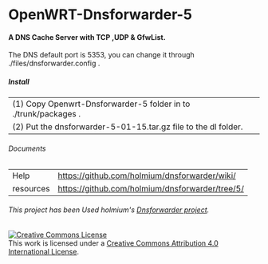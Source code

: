 # OpenWRT-Dnsforwarder-5
#### A DNS Cache Server with TCP ,UDP & GfwList.

The DNS default port is 5353, you can change it through ./files/dnsforwarder.config .

##### Install
| | |
| --------   | :----  |
| (1) Copy Openwrt-Dnsforwarder-5 folder in to ./trunk/packages . |
| (2) Put the dnsforwarder-5-01-15.tar.gz file to the dl folder. |






###### Documents
| | |
| --------   | :----  |
| Help | https://github.com/holmium/dnsforwarder/wiki/ |
| resources | https://github.com/holmium/dnsforwarder/tree/5/ |

###### This project has been Used holmium's <a href="https://github.com/holmium/dnsforwarder/tree/5/">Dnsforwarder project</a>.
<a rel="license" href="http://creativecommons.org/licenses/by/4.0/"><img alt="Creative Commons License" style="border-width:0" src="https://i.creativecommons.org/l/by/4.0/88x31.png" /></a><br />This work is licensed under a <a rel="license" href="http://creativecommons.org/licenses/by/4.0/">Creative Commons Attribution 4.0 International License</a>.
